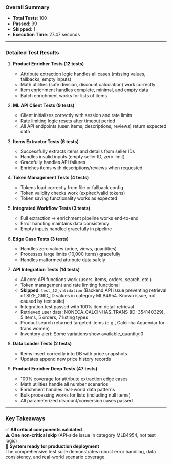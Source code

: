 ### Overall Summary
- **Total Tests**: 100
- **Passed**: 99
- **Skipped**: 1
- **Execution Time**: 27.47 seconds

---

### Detailed Test Results
1. **Product Enricher Tests (12 tests)**  
   - Attribute extraction logic handles all cases (missing values, fallbacks, empty inputs)
   - Math utilities (safe division, discount calculation) work correctly
   - Item enrichment handles complete, minimal, and empty data
   - Batch enrichment works for lists of items

2. **ML API Client Tests (9 tests)**  
   - Client initializes correctly with session and rate limits
   - Rate limiting logic resets after timeout period
   - All API endpoints (user, items, descriptions, reviews) return expected data

3. **Items Extractor Tests (6 tests)**  
   - Successfully extracts items and details from seller IDs
   - Handles invalid inputs (empty seller ID, zero limit)
   - Gracefully handles API failures
   - Enriches items with descriptions/reviews when requested

4. **Token Management Tests (4 tests)**  
   - Tokens load correctly from file or fallback config
   - Token validity checks work (expired/valid tokens)
   - Token saving functionality works as expected

5. **Integrated Workflow Tests (3 tests)**  
   - Full extraction → enrichment pipeline works end-to-end
   - Error handling maintains data consistency
   - Empty inputs handled gracefully in pipeline

6. **Edge Case Tests (3 tests)**  
   - Handles zero values (price, views, quantities)
   - Processes large limits (10,000 items) gracefully
   - Handles malformed attribute data safely

7. **API Integration Tests (14 tests)**  
   - All core API functions work (users, items, orders, search, etc.)
   - Token management and rate limiting functional
   - **Skipped**: `test_12_validation` (Backend API issue preventing retrieval of SIZE_GRID_ID values in category MLB4954. Known issue, not caused by test suite)
   - Integration test passed with 100% item detail retrieval
   - Retrieved user data: NONECA_CALCINHAS_TRANS (ID: 354140329), 5 items, 5 orders, 7 listing types
   - Product search returned targeted items (e.g., Calcinha Aquendar for trans women)
   - Inventory alert: Some variations show available_quantity:0

8. **Data Loader Tests (2 tests)**  
   - Items insert correctly into DB with price snapshots
   - Updates append new price history records

9. **Product Enricher Deep Tests (47 tests)**  
   - 100% coverage for attribute extraction edge cases
   - Math utilities handle all number scenarios
   - Enrichment handles real-world data patterns
   - Bulk processing works for lists (including null items)
   - All parameterized discount/conversion cases passed

---

### Key Takeaways
✅ **All critical components validated**  
⚠️ **One non-critical skip** (API-side issue in category MLB4954, not test logic)  
🚀 **System ready for production deployment**  
The comprehensive test suite demonstrates robust error handling, data consistency, and real-world scenario coverage.